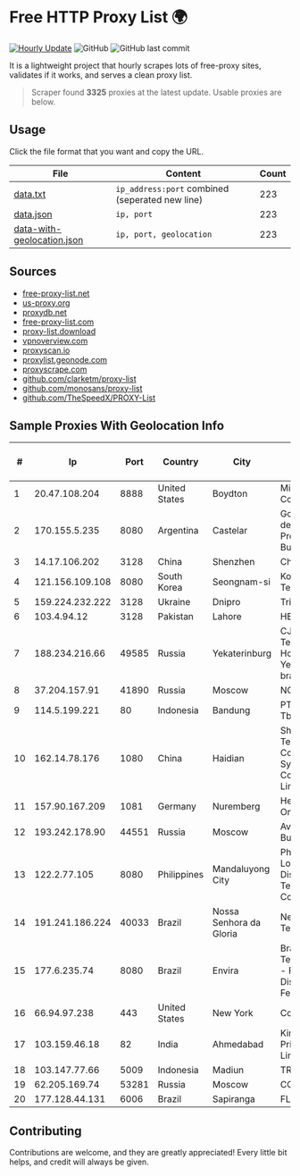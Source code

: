 
# Free HTTP Proxy List 🌍

[![Hourly Update](https://github.com/mertguvencli/http-proxy-list/actions/workflows/main.yml/badge.svg?branch=main)](https://github.com/mertguvencli/http-proxy-list/actions/workflows/main.yml)
![GitHub](https://img.shields.io/github/license/mertguvencli/http-proxy-list)
![GitHub last commit](https://img.shields.io/github/last-commit/mertguvencli/http-proxy-list)

It is a lightweight project that hourly scrapes lots of free-proxy sites, validates if it works, and serves a clean proxy list.


> Scraper found **3325** proxies at the latest update. Usable proxies are below.

## Usage

Click the file format that you want and copy the URL.


|File|Content|Count|
|----|-------|-----|
|[data.txt](https://raw.githubusercontent.com/mertguvencli/http-proxy-list/main/proxy-list/data.txt)|`ip_address:port` combined (seperated new line)|223|
|[data.json](https://raw.githubusercontent.com/mertguvencli/http-proxy-list/main/proxy-list/data.json)|`ip, port`|223|
|[data-with-geolocation.json](https://raw.githubusercontent.com/mertguvencli/http-proxy-list/main/proxy-list/data-with-geolocation.json)|`ip, port, geolocation`|223|

## Sources

* [free-proxy-list.net](https://free-proxy-list.net)
* [us-proxy.org](https://www.us-proxy.org)
* [proxydb.net](http://proxydb.net)
* [free-proxy-list.com](https://free-proxy-list.com/?page=&port=&type%5B%5D=http&type%5B%5D=https&up_time=0&search=Search)
* [proxy-list.download](https://www.proxy-list.download/HTTP)
* [vpnoverview.com](https://vpnoverview.com/privacy/anonymous-browsing/free-proxy-servers)
* [proxyscan.io](https://www.proxyscan.io)
* [proxylist.geonode.com](https://proxylist.geonode.com/api/proxy-list?limit=300&page=1&sort_by=lastChecked&sort_type=desc&protocols=http,https)
* [proxyscrape.com](https://api.proxyscrape.com/v2/?request=displayproxies&protocol=http&timeout=10000&country=all&ssl=all&anonymity=all)
* [github.com/clarketm/proxy-list](https://raw.githubusercontent.com/clarketm/proxy-list/master/proxy-list-raw.txt)
* [github.com/monosans/proxy-list](https://raw.githubusercontent.com/monosans/proxy-list/main/proxies/http.txt)
* [github.com/TheSpeedX/PROXY-List](https://raw.githubusercontent.com/TheSpeedX/PROXY-List/master/http.txt)


## Sample Proxies With Geolocation Info

|#|Ip|Port|Country|City|Internet Service Provider|
|-|--|----|-------|----|-------------------------|
|1|20.47.108.204|8888|United States|Boydton|Microsoft Corporation|
|2|170.155.5.235|8080|Argentina|Castelar|Gobernacion de la Provincia de Buenos Aires|
|3|14.17.106.202|3128|China|Shenzhen|Chinanet|
|4|121.156.109.108|8080|South Korea|Seongnam-si|Korea Telecom|
|5|159.224.232.222|3128|Ukraine|Dnipro|Triolan|
|6|103.4.94.12|3128|Pakistan|Lahore|HEC|
|7|188.234.216.66|49585|Russia|Yekaterinburg|CJSC "ER-Telecom Holding" Yekaterinburg branch|
|8|37.204.157.91|41890|Russia|Moscow|NCNET|
|9|114.5.199.221|80|Indonesia|Bandung|PT. INDOSAT Tbk|
|10|162.14.78.176|1080|China|Haidian|Shenzhen Tencent Computer Systems Company Limited|
|11|157.90.167.209|1081|Germany|Nuremberg|Hetzner Online GmbH|
|12|193.242.178.90|44551|Russia|Moscow|Avelacom Business Ltd.|
|13|122.2.77.105|8080|Philippines|Mandaluyong City|Philippine Long Distance Telephone Co.|
|14|191.241.186.224|40033|Brazil|Nossa Senhora da Gloria|NetGloria Telecom|
|15|177.6.235.74|8080|Brazil|Envira|Brasil Telecom S/A - Filial Distrito Federal|
|16|66.94.97.238|443|United States|New York|Contabo Inc.|
|17|103.159.46.18|82|India|Ahmedabad|King Netsol Private Limited|
|18|103.147.77.66|5009|Indonesia|Madiun|TRIDATA|
|19|62.205.169.74|53281|Russia|Moscow|CORBINA|
|20|177.128.44.131|6006|Brazil|Sapiranga|FLY & LVT|



## Contributing

Contributions are welcome, and they are greatly appreciated! Every
little bit helps, and credit will always be given.

